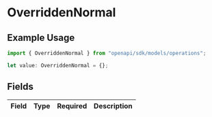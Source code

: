 # OverriddenNormal

## Example Usage

```typescript
import { OverriddenNormal } from "openapi/sdk/models/operations";

let value: OverriddenNormal = {};
```

## Fields

| Field       | Type        | Required    | Description |
| ----------- | ----------- | ----------- | ----------- |